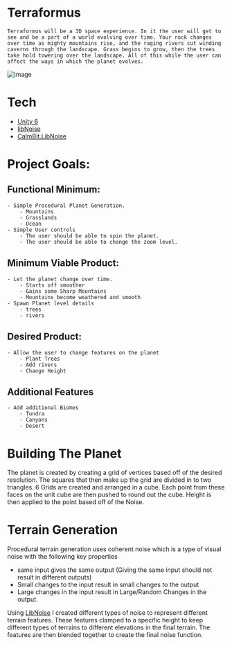 # Terraformus
	Terraformus will be a 3D space experience. In it the user will get to see and be a part of a world evolving over time. Your rock changes over time as mighty mountains rise, and the raging rivers cut winding caverns through the landscape. Grass begins to grow, then the trees take hold towering over the landscape. All of this while the user can affect the ways in which the planet evolves.


![image](https://github.com/user-attachments/assets/8fc2dd8a-d6b4-4587-99f8-f4c7cbeb77ac)

# Tech
- [Unity 6](https://unity.com/releases/unity-6)
- [libNoise](https://libnoise.sourceforge.net/)
- [CalmBit.LibNoise](https://github.com/CalmBit/LibNoise)

# Project Goals:
## Functional Minimum: 
	- Simple Procedural Planet Generation.
		- Mountains
		- Grasslands
		- Ocean
 	- Simple User controls
		- The user should be able to spin the planet.
		- The user should be able to change the zoom level.
		
## Minimum Viable Product:
	- Let the planet change over time.
		- Starts off smoother
		- Gains some Sharp Mountains
		- Mountains become weathered and smooth
	- Spawn Planet level details
		- trees
		- rivers
		
## Desired Product:
	- Allow the user to change features on the planet
		- Plant Trees
		- Add rivers
		- Change Height

## Additional Features
	- Add additional Biomes
		- Tundra
		- Canyons
		- Desert

# Building The Planet
The planet is created by creating a grid of vertices based off of the desired resolution. The squares that then make up the grid are divided in to two triangles. 6 Grids are created and arranged in a cube. Each point from these faces on the unit cube are then pushed to round out the cube. Height is then applied to the point based off of the Noise. 

# Terrain Generation
Procedural terrain generation uses coherent noise which is a type of visual noise with the following key properties
- same input gives the same output (Giving the same input should not result in different outputs)
- Small changes to the input result in small changes to the output
- Large changes in the input result in Large/Random Changes in the output.

Using [LibNoise](https://github.com/CalmBit/LibNoise) I created different types of noise to represent different terrain features.
These features clamped to a specific height to keep different types of terrains to different elevations in the final terrain.
The features are then blended together to create the final noise function.


